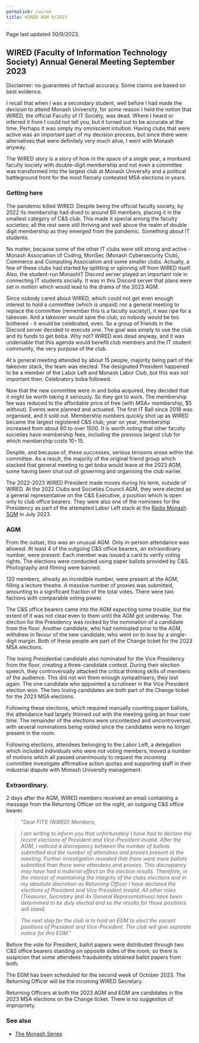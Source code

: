 ```yaml
---
permalink: /wired
title: WIRED AGM 9/2023
---
```


Page last updated 30/9/2023.

## WIRED (Faculty of Information Technology Society) Annual General Meeting September 2023

Disclaimer: no guarantees of factual accuracy. Some claims are based on best evidence.

I recall that when I was a secondary student, well before I had made the decision to attend Monash University, for some reason I held the notion that WIRED, the official Faculty of IT Society, was dead. Where I heard or inferred it from I could not tell you, but it turned out to be accurate at the time. Perhaps it was simply my omniscient intuition. Having clubs that were active was an important part of my decision process, but since there were alternatives that were definitely very much alive, I went with Monash anyway.

The WIRED story is a story of how in the space of a single year, a moribund faculty society with double-digit membership and not even a committee was transformed into the largest club at Monash University and a political battleground front for the most fiercely contested MSA elections in years.

### Getting here

The pandemic killed WIRED. Despite being the official faculty society, by 2022 its membership had dived to around 80 members, placing it in the smallest category of C&S club. This made it special among the faculty societies; all the rest were still thriving and well above the realm of double digit membership as they emerged from the pandemic. Something about IT students.

No matter, because some of the other IT clubs were still strong and active - Monash Association of Coding, MonSec (Monash Cybersecurity Club), Commerce and Computing Association and some smaller clubs. Actually, a few of these clubs had started by splitting or spinning off from WIRED itself. Also, the student-run MonashIT Discord server played an important role in connecting IT students socially. It was in this Discord server that plans were set in motion which would lead to the drama of the 2023 AGM.

Since nobody cared about WIRED, which could not get even enough interest to hold a committee (which is unpaid) nor a general meeting to replace the committee (remember this is a faculty society!), it was ripe for a takeover. And a takeover would save the club, so nobody would be too bothered - it would be celebrated, even. So a group of friends in the Discord server decided to execute one. The goal was simply to use the club and its funds to get boba. Why not? WIRED was dead anyway, and it was undeniable that this agenda would benefit club members and the IT student community, the very purpose of the club.

At a general meeting attended by about 15 people, majority being part of the takeover stack, the team was elected. The designated President happened to be a member of the Labor Left and Monash Labor Club, but this was not important then. Celebratory boba followed.

Now that the new committee were in and boba acquired, they decided that it might be worth taking it seriously. So they got to work. The membership fee was reduced to the affordable price of free (with MSA+ membership, $5 without). Events were planned and actuated. The first IT Ball since 2018 was organised, and it sold out. Membership numbers quickly shot up as WIRED became the largest registered C&S club; year on year, membership increased from about 80 to over 1500. It is worth noting that other faculty societies have membership fees, including the previous largest club for which membership costs $10-$15.

Despite, and because of, these successes, serious tensions arose within the committee. As a result, the majority of the original friend group which stacked that general meeting to get boba would leave at the 2023 AGM, some having been shut out of governing and organising the club earlier.

The 2022-2023 WIRED President made moves during his term, outside of WIRED. At the 2022 Clubs and Societies Council AGM, they were elected as a general representative on the C&S Executive, a position which is open only to club office bearers. They were also one of the nominees for the Presidency as part of the attempted Labor Left stack at the [Radio Monash SGM](/radmon) in July 2023.

### AGM

From the outset, this was an unusual AGM. Only in-person attendance was allowed. At least 4 of the outgoing C&S office bearers, an extraordinary number, were present. Each member was issued a card to verify voting rights. The elections were conducted using paper ballots provided by C&S. Photography and filming were banned.

120 members, already an incredible number, were present at the AGM, filling a lecture theatre. A massive number of proxies was submitted, amounting to a significant fraction of the total votes. There were two factions with comparable voting power.

The C&S office bearers came into the AGM expecting some trouble, but the extent of it was not clear even to them until the AGM got underway. The election for the Presidency was rocked by the nomination of a candidate from the floor. Another candidate, who had nominated prior to the AGM, withdrew in favour of the new candidate, who went on to lose by a single-digit margin. Both of these people are part of the Change ticket for the 2023 MSA elections.

The losing Presidential candidate also nominated for the Vice Presidency from the floor, creating a three-candidate contest. During their election speech, they controversially attacked the critical thinking skills of members of the audience. This did not win them enough sympathisers; they lost again. The one candidate who appointed a scrutineer in the Vice President election won. The two losing candidates are both part of the Change ticket for the 2023 MSA elections.

Following these elections, which required manually counting paper ballots, the attendance had largely thinned out with the meeting going an hour over time. The remainder of the elections were uncontested and uncontroversial, with several nominations being voided since the candidates were no longer present in the room.

Following elections, attendees belonging to the Labor Left, a delegation which included individuals who were not voting members, moved a number of motions which all passed unanimously to request the incoming committee investigate affirmative action quotas and supporting staff in their industrial dispute with Monash University management.

### Extraordinary.

2 days after the AGM, WIRED members received an email containing a message from the Returning Officer on the night, an outgoing C&S office bearer.

> *"Dear FITS (WIRED) Members,*

> *I am writing to inform you that unfortunately I have had to declare the recent elections of President and Vice-President invalid. After the AGM, I noticed a discrepancy between the number of ballots submitted and the number of attendees and proxies present at the meeting. Further investigation revealed that there were more ballots submitted than there were attendees and proxies. This discrepancy may have had a material effect on the election results. Therefore, in the interest of maintaining the integrity of the clubs elections and in my absolute discretion as Returning Officer I have declared the elections of President and Vice President invalid. All other roles (Treasurer, Secretary and 4x General Representatives) have been determined to be duly elected and so the results for those positions will stand.*

> *The next step for the club is to hold an EGM to elect the vacant positions of President and Vice-President. The club will give separate notice for this EGM."*

Before the vote for President, ballot papers were distributed through two C&S office bearers standing on opposite sides of the room, so there is suspicion that some attendees fraudulently obtained ballot papers from both.

The EGM has been scheduled for the second week of October 2023. The Returning Officer will be the incoming WIRED Secretary.

Returning Officers at both the 2023 AGM and EGM are candidates in the 2023 MSA elections on the Change ticket. There is no suggestion of impropriety.

### See also
- [The Monash Series](/msa)
